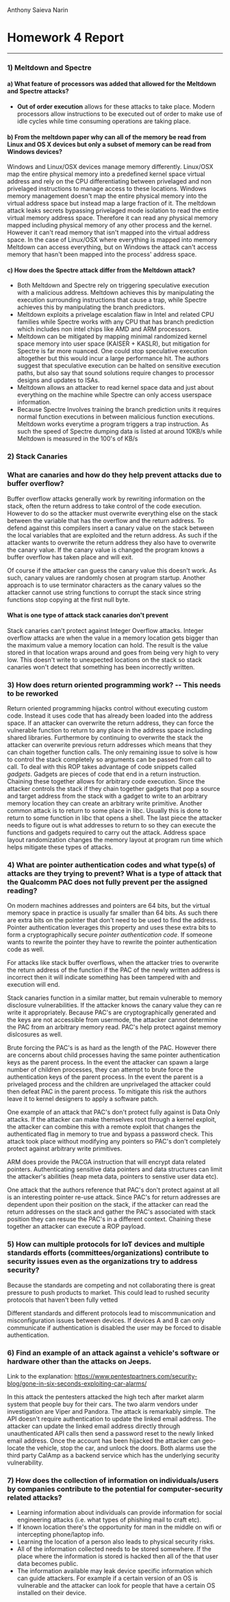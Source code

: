Anthony Saieva Narin

# Homework 4 Report
---

### 1) Meltdown and Spectre

#### a) What feature of processors was added that allowed for the Meltdown and Spectre attacks?
* **Out of order execution** allows for these attacks to take place. Modern processors allow instructions
to be executed out of order to make use of idle cycles while time consuming operations are taking place.

#### b) From the meltdown paper why can all of the memory be read from Linux and OS X devices but only a subset of memory can be read from Windows devices?
Windows and Linux/OSX devices manage memory differently. Linux/OSX map the entire physical memory into a predefined kernel space virtual address and rely on the CPU differentiating between privelaged and non privelaged instructions to manage access to these locations. Windows memory management doesn't map the entire physical memory into the virtual address space but instead map a large fraction of it. The meltdown attack leaks secrets bypassing privelaged mode isolation to read the entire virtual memory address space. Therefore it can read any physical memory mapped including physical memory of any other process and the kernel. However it can't read memory that isn't mapped into the virtual address space. In the case of Linux/OSX where everything is mapped into memory Meltdown can access everything, but on Windows the attack can't access memory that hasn't been mapped into the process' address space.

#### c) How does the Spectre attack differ from the Meltdown attack?
* Both Meltdown and Spectre rely on triggering speculative execution with a malicious address. Meltdown achieves this by manipulating the execution surrounding instructions that cause a trap, while Spectre achieves this by manipulating the branch predictors.
* Meltdown exploits a privelage escalation flaw in Intel and related CPU families while Spectre works with any CPU that has branch prediction which includes non intel chips like AMD and ARM processors.
* Meltdown can be mitigated by mapping minimal randomized kernel space memory into user space (KAISER + KASLR), but mitigation for Spectre is far more nuanced. One could stop speculative execution altogether but this would incur a large performance hit. The authors suggest that speculative execution can be halted on sensitive execution paths, but also say that sound solutions require changes to processor designs and updates to ISAs.
* Meltdown allows an attacker to read kernel space data and just about everything on the machine while Spectre can only access userspace information.
* Because Spectre Involves training the branch prediction units it requires normal function executions in between malicious function executions. Meltdown works everytime a program triggers a trap instruction. As such the speed of Spectre dumping data is listed at around 10KB/s while Meltdown is measured in the 100's of KB/s

### 2) Stack Canaries
###  What are canaries and how do they help prevent attacks due to buffer overflow?
 Buffer overflow attacks generally work by rewriting information on the stack, often the return address to take control of the code execution. However to do so the attacker must overwrite everything else on the stack between the variable that has the overflow and the return address. To defend against this compilers insert a canary value on the stack between the local variables that are exploited and the return address. As such if the attacker wants to overwrite the return address they also have to overwrite the canary value. If the canary value is changed the program knows a buffer overflow has taken place and will exit.

Of course if the attacker can guess the canary value this doesn't work. As such, canary values are randomly chosen at program startup. Another approach is to use terminator characters as the canary values so the attacker cannot use string functions to corrupt the stack since string functions stop copying at the first null byte.

#### What is one type of attack stack canaries don't prevent
Stack canaries can't protect against Integer Overflow attacks. Integer overflow attacks are when the value in a memory location gets bigger than the maximum value a memory location can hold. The result is the value stored in that location wraps around and goes from being very high to very low. This doesn't write to unexpected locations on the stack so stack canaries won't detect that something has been incorrectly written.

### 3) How does return oriented programming work? -- This needs to be reworked
Return oriented programming hijacks control without executing custom code. Instead it uses code that has already been loaded into the address space. If an attacker can overwrite the return address, they can force the vulnerable function to return to any place in the address space including shared libraries. Furthermore by continuing to overwrite the stack the attacker can overwrite previous return addresses which means that they can chain together function calls. The only remaining issue to solve is how to control the stack completely so arguments can be passed from call to call. To deal with this ROP takes advantage of code snippets called *gadgets*. Gadgets are pieces of code that end in a return instruction. Chaining these together allows for arbitrary code execution. Since the attacker controls the stack if they chain together gadgets that pop a source and target address from the stack with a gadget to write to an arbitrary memory location they can create an arbitrary write primitive. Another common attack is to return to some place in libc. Usually this is done to return to some function in libc that opens a shell. The last piece the attacker needs to figure out is what addresses to return to so they can execute the functions and gadgets required to carry out the attack. Address space layout randomization changes the memory layout at program run time which helps mitigate these types of attacks.


### 4) What are pointer authentication codes and what type(s) of attacks are they trying to prevent? What is a type of attack that the Qualcomm PAC does not fully prevent per the assigned reading?
On modern machines addresses and pointers are 64 bits, but the virtual memory space in practice is usually far smaller than 64 bits. As such there are extra bits on the pointer that don't need to be used to find the address. Pointer authentication leverages this property and uses these extra bits to form a cryptographically secure *pointer authentication code*. If someone wants to rewrite the pointer they have to rewrite the pointer authentication code as well.

For attacks like stack buffer overflows, when the attacker tries to overwrite the return address of the function if the PAC of the newly written address is incorrect then it will indicate something has been tampered with and execution will end.

Stack canaries function in a similar matter, but remain vulnerable to memory disclosure vulnerabilities. If the attacker knows the canary value they can re write it appropriately. Because PAC's are cryptographically generated and the keys are not accessible from usermode, the attacker cannot determine the PAC from an arbitrary memory read. PAC's help protect against memory dislcosures as well.

Brute forcing the PAC's is as hard as the length of the PAC. However there are concerns about child processes having the same pointer authentication keys as the parent process. In the event the attacker can spawn a large number of children processes, they can attempt to brute force the authentication keys of the parent process. In the event the parent is a privelaged process and the children are unprivelaged the attacker could then defeat PAC in the parent process. To mitigate this risk the authors leave it to kernel designers to apply a software patch.

One example of an attack that PAC's don't protect fully against is Data Only attacks. If the attacker can make themselves root through a kernel exploit, the attacker can combine this with a remote exploit that changes the authenticated flag in memory to true and bypass a password check. This attack took place without modifying any pointers so PAC's don't completely protect against arbitrary write primitives.

ARM does provide the PACGA instruction that will encrypt data related pointers. Authenticating sensitive data pointers and data structures can limit the attacker's abilities (heap meta data, pointers to senstive user data etc).

One attack that the authors reference that PAC's don't protect against at all is an interesting pointer re-use attack. Since PAC's for return addresses are dependent upon their position on the stack, if the attacker can read the return addresses on the stack and gather the PAC's associated with stack position they can resuse  the PAC's in a different context. Chaining these together an attacker can execute a ROP payload.

### 5) How can multiple protocols for IoT devices and multiple standards efforts (committees/organizations) contribute to security issues even as the organizations try to address security?
Because the standards are competing and not collaborating there is great pressure to push products to market. This could lead to rushed security protocols that haven't been fully vetted

Different standards and different protocols lead to miscommunication and misconfiguration issues between devices. If devices A and B can only communicate if authentication is disabled the user may be forced to disable authentication.

### 6) Find an example of an attack against a vehicle's software or hardware other than the attacks on Jeeps.
Link to the explanation: https://www.pentestpartners.com/security-blog/gone-in-six-seconds-exploiting-car-alarms/

In this attack the pentesters attacked the high tech after market alarm system that people buy for their cars. The two alarm vendors under investigation are Viper and Pandora. The attack is remarkably simple. The API doesn't require authentication to update the linked email address. The attacker can update the linked email address directly through unauthenticated API calls then send a password reset to the newly linked email address. Once the account has been hijacked the attacker can geo-locate the vehicle, stop the car, and unlock the doors. Both alarms use the third party CalAmp as a backend service which has the underlying security vulnerability.

### 7) How does the collection of information on individuals/users by companies contribute to the potential for computer-security related attacks?
* Learning information about individuals can provide information for social engineering attacks (i.e. what types of phishing mail to craft etc).
* If known location there's the opportunity for man in the middle on wifi or intercepting phone/laptop info.
* Learning the location of a person also leads to physical security risks.
* All of the information collected needs to be stored somewhere. If the place where the information is stored is hacked then all of the that user data becomes public.
* The information available may leak device specific information which can guide attackers. For example if a certain version of an OS is vulnerable and the attacker can look for people that have a certain OS installed on their device. 

